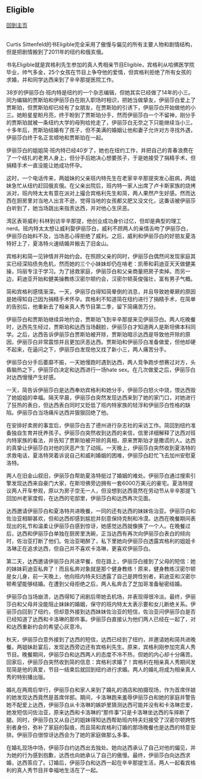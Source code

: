 ## Eligible
[回到主页](https://boheme130.github.io/Fiction.git.io/)
<br>
<br>

Curtis Sittenfeld的书Eligible完全采用了傲慢与偏见的所有主要人物和剧情结构，但是把剧情搬到了2011年的纽约和俄亥俄。

书名Eligible就是宾格利先生参加的真人秀相亲节目Eligible，宾格利从哈佛医学院毕业，帅气多金，25个女孩在节目上争夺他的爱情，但宾格利拒绝了所有女孩的求婚，并和同学达西来到了辛辛那提医院工作。

38岁的伊丽莎白·班内特是纽约的一个杂志编辑，但她其实已经做了14年的小三。同为编辑的贾斯珀和伊丽莎白在刚入职场时相识，把她当做挚友，伊丽莎白爱上了贾斯珀，但贾斯珀却已经有了女朋友，在贾斯珀的引诱下，伊丽莎白开始做他的小三。她盼星星盼月亮，终于盼到了贾斯珀分手，然而伊丽莎白一个不留神，刚分手的贾斯珀就被一条纽约大学的母狗给抢走了，伊丽莎白无奈之下只能继续当小三。十多年后，贾斯珀结婚有了孩子，但不美满的婚姻让他和妻子允许对方寻找外遇，伊丽莎白终于名正言顺地和贾斯珀在一起。

伊丽莎白的姐姐简·班内特已经40岁了，她也在纽约工作，并把自己的青春浪费在了一个结扎的老男人身上，但分手后她决心想要孩子，于是她接受了捐精手术，但捐精手术一直没能让她成功怀孕。

这时，一个电话传来，两姐妹的父亲班内特先生在老家辛辛那提突发心脏病，两姐妹急忙从纽约赶回俄亥俄。在父亲出院后，班内特一家人出席了卢卡斯家族的烧烤派对，班内特太太有意在派对上撮合宾格利先生和简，两人果然产生好感。然而达西在厨房里对当地人出言不逊，觉得当地的女孩都又肥又没文化，这番话被伊丽莎白听到了，她当场跳出来指责达西，并对他心生厌恶。

湾区表哥威利·科林到访辛辛那提，他创业成功身价过亿，但却是典型的理工nerd。班内特太太想让威利娶伊丽莎白，威利不顾两人的亲情舌吻了伊丽莎白，伊丽莎白始料不及，当场恶心得拒绝了威利。之后，威利和伊丽莎白的好朋友夏洛特好上了，夏洛特火速结婚并搬去了旧金山。

宾格利和简一见钟情并开始约会。在照顾父亲的同时，伊丽莎白偶然间发现家庭其实已经深陷债务危机，然而她的三个小妹妹却仍在啃老：凯蒂和莉迪亚天天做健美操，玛丽专注于学习。为了拯救家庭，伊丽莎白和父亲商量把房子卖掉。而另一边，莉迪亚开始和健美操教练汉密尔顿约会，汉密尔顿英俊强壮，富有男子气概。

简和宾格利感情渐深。一天，伊丽莎白得知简晕倒的消息，并且导致她晕厥的原因是她得知自己因为捐精手术怀孕。宾格利不知道简在纽约进行了捐精手术，在简单的告别后，他重新去了相亲真人秀节目第二季，留下简痛苦万分。

伊丽莎白和贾斯珀继续异地约会，贾斯珀飞到辛辛那提来见伊丽莎白。两人吃晚餐时，达西先生经过，贾斯珀和达西当场翻脸，伊丽莎白才知道两人是斯坦佛本科同学。之后，达西告诉伊丽莎白贾斯珀被开除，贾斯珀暗示达西是导致他开除的原因，伊丽莎白非常震惊并且更加厌恶达西。贾斯珀和伊丽莎白准备做爱，但他却硬不起来，在逼问之下，伊丽莎白发现他又找了新小三，两人痛苦分手。

伊丽莎白分手后萎靡不振，一天她慢跑时遇到达西，两人竞争跑步想赛过对方，头昏脑热之下，伊丽莎白决定和达西进行一场hate sex。在几次做爱之后，伊丽莎白对达西慢慢产生好感。

一天，简告诉伊丽莎白是达西奉劝宾格利和她分手，伊丽莎白怒火中烧，恨达西毁了她姐姐的幸福。隔天早晨，伊丽莎白突然发现达西来到了她的家门口，对她进行了狂热的表白，但达西表白同时又贬低了班内特家族的轻浮和伊丽莎白性格的缺陷。伊丽莎白当场痛斥达西并狠狠回绝了他。

在安排好卖房的事宜后，伊丽莎白去了德州进行杂志社的采访工作。简回到纽约准备独自生育并抚养孩子。伊丽莎白突然收到达西的来信，信里详细解释了达西对班内特家族的看法，并告知了贾斯珀被开除的真相，原来贾斯珀才是撒谎的人。达西的真挚让伊丽莎白对他的厌恶产生了动摇。一天晚上，伊丽莎白突然收到夏洛特的求救电话，夏洛特哭着诉说自己和威利婚姻的困难，伊丽莎白赶忙飞去加州安慰夏洛特。

两人在旧金山叙旧，伊丽莎白帮助夏洛特挺过了婚姻的难处。伊丽莎白通过搜索引擎发现达西来自豪门大家，在斯坦佛旁边拥有一套6000万美元的豪宅。夏洛特提议两人开车参观，原以为房子空无一人，但没想到达西竟然在劳动节从辛辛那提飞回加州老家度假，在达西的宅邸里，伊丽莎白和达西再次见面。

达西邀请伊丽莎白和夏洛特共进晚餐，一同的还有达西的妹妹佐治亚。伊丽莎白和佐治亚相聊甚欢，但和达西却感到尴尬并刻意保持克制和冷漠。达西在晚餐期间表现出的礼节和温柔让伊丽莎白感到惊讶，她感觉达西就像换了一个人。在晚餐过后，达西和伊丽莎白单独在厨房里洗碗，正当达西有再次向伊丽莎白表白的倾向时，佐治亚打断了他们。佐治亚喝醉了，私下里她向伊丽莎白透露宾格利的姐姐卡洛琳正在追求达西，但自己并不喜欢卡洛琳，更喜欢伊丽莎白。

第二天，达西邀请伊丽莎白共进早餐，但在路上，伊丽莎白接到了父母的短信：她的妹妹莉迪亚私奔了！而且私奔对象就是那个健身教练！原来，健身教练汉密尔顿是女儿身，前一天晚上，他向班内特夫妇透露了自己是跨性别者，莉迪亚和汉密尔顿希望能够结婚。在遭到父母拒绝之后，两人私奔去了芝加哥准备秘密结婚。

伊丽莎白当场崩溃，达西得知了闹剧后带她去机场，并表现得很冷淡。最终，伊丽莎白和父母并没能阻止妹妹的婚姻，保守的班内特太太表示要和女儿断绝关系。伊丽莎白回到了纽约，但却意外接到达西妹妹佐治亚的短信，佐治亚问伊丽莎白是否已经知道了达西和卡洛琳的那件事。伊丽莎白直接认为他们两人已经在一起了，对和达西重新约会的希望心灰意冷。

秋天，伊丽莎白意外接到了达西的短信，达西已经到了纽约，并邀请她和简共进晚餐。两姐妹赴宴后，发现达西旁边还有宾格利先生。原来，宾格利刚参加完真人秀节目。晚餐期间，伊丽莎白和达西两人的态度不冷不热，但她的内心却十分痛苦。回家后，伊丽莎白突然收到简的信息：宾格利求婚了！宾格利在相亲真人秀期间发现简是他的真爱，节目一结束后就回到纽约进行求婚。两人的婚礼将成为相亲真人秀的特别播出版。

婚礼在两周后举行，伊丽莎白和家人来到了婚礼的酒店和拍摄现场，作为首席伴娘的她发现达西竟然是首席伴郎。期间，卡洛琳跑来羞辱伊丽莎白和她的家庭并警告她不配爱上达西，伊丽莎白从卡洛琳的嫉妒里猜测达西可能并没有和卡洛琳恋爱，她发短信问佐治亚，原来达西和卡洛琳的“那件事”只是卡洛琳坐达西的车摔断了腿。同时，伊丽莎白又从自己的姐妹得知达西帮助班内特夫妇接受了汉密尔顿跨性别者身份，弥补了家庭的裂痕，而且简和宾格利订婚的那场晚餐也是达西的特意安排。伊丽莎白很惊讶达西会为了她的家庭做那么多事。

在婚礼现场中场，伊丽莎白约达西出去独处。她向达西承认了自己对他的偏见，并为她的行为感到抱歉，达西也向她承认了自己的傲慢。最终，伊丽莎白向达西求婚，达西答应了。订婚后，伊丽莎白和达西一起在辛辛那提生活，两人一起看宾格利的真人秀节目并幸福地生活在了一起。
